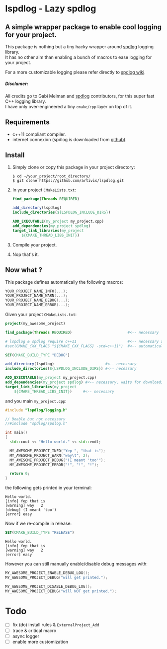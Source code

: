 # lspdlog - Lazy spdlog

## A simple wrapper package to enable cool logging for your project.

This package is nothing but a tiny hacky wrapper around [spdlog](https://github.com/gabime/spdlog) logging library.  
It has no other aim than enabling a bunch of macros to ease logging for your project.

For a more customizable logging please refer directly to [spdlog wiki](https://github.com/gabime/spdlog/wiki/1.-QuickStart).

##### Disclamer:

All credits go to Gabi Melman and [spdlog](https://github.com/gabime/spdlog) contributors, for this super fast C++ logging library.  
I have only over-engineered a tiny `cmake/cpp` layer on top of it.

## Requirements

-   c++11 compliant compiler.
-   internet connexion (spdlog is downloaded from [github](https://github.com/gabime/spdlog)).

## Install

1.  Simply clone or copy this package in your project directory:

    ```terminal
    $ cd ~/your_project/root_directory/
    $ git clone https://github.com/artivis/lspdlog.git
    ```

2.  In your project `CMakeLists.txt`:

    ```cmake
    find_package(Threads REQUIRED)

    add_directory(lspdlog)
    include_directories(${LSPDLOG_INCLUDE_DIRS})

    ADD_EXECUTABLE(my_project my_project.cpp)
    add_dependencies(my_project spdlog)
    target_link_libraries(my_project
        ${CMAKE_THREAD_LIBS_INIT})
    ```

3.  Compile your project.

4.  Nop that's it.

## Now what ?

This package defines automatically the following macros:

```cpp
YOUR_PROJECT_NAME_INFO(...);
YOUR_PROJECT_NAME_WARN(...);
YOUR_PROJECT_NAME_DEBUG(...);
YOUR_PROJECT_NAME_ERROR(...);
```

Given your project `CMakeLists.txt`:

```cmake
project(my_awesome_project)

find_package(Threads REQUIRED)                         #<-- necessary

# lspdlog & spdlog require c++11                       #<-- necessary and
#set(CMAKE_CXX_FLAGS "${CMAKE_CXX_FLAGS} -std=c++11")  #<-- automatically set

SET(CMAKE_BUILD_TYPE "DEBUG")

add_directory(lspdlog)                       #<-- necessary
include_directories(${LSPDLOG_INCLUDE_DIRS}) #<-- necessary

ADD_EXECUTABLE(my_project my_project.cpp)
add_dependencies(my_project spdlog) #<-- necessary, waits for downloading spdlog
target_link_libraries(my_project
    ${CMAKE_THREAD_LIBS_INIT})     #<-- necessary
```

and you main `my_project.cpp`:

```cpp
#include "lspdlog/logging.h"

// Doable but not necessary
//#include "spdlog/spdlog.h"

int main()
{
  std::cout << "Hello world." << std::endl;

  MY_AWESOME_PROJECT_INFO("Yep ", "that is");
  MY_AWESOME_PROJECT_WARN("way\t", 2);
  MY_AWESOME_PROJECT_DEBUG("(I meant 'too'");
  MY_AWESOME_PROJECT_ERROR("!", "!", "!");

  return 0;
}
```

the following gets printed in your terminal:

```terminal
Hello world.
[info] Yep that is
[warning] way   2
[debug] (I meant 'too')
[error] easy
```

Now if we re-compile in release:

```cmake
SET(CMAKE_BUILD_TYPE "RELEASE")
```

```terminal
Hello world.
[info] Yep that is
[warning] way   2
[error] easy
```

However you can still manually enable/disable debug messages with:

```cpp
MY_AWESOME_PROJECT_ENABLE_DEBUG_LOG();
MY_AWESOME_PROJECT_DEBUG("will get printed.");

MY_AWESOME_PROJECT_DISABLE_DEBUG_LOG();
MY_AWESOME_PROJECT_DEBUG("will NOT get printed.");
```

# Todo

-   [ ] fix (do) install rules & `ExternalProject_Add`
-   [ ] trace & critical macro
-   [ ] async logger
-   [ ] enable more customization
